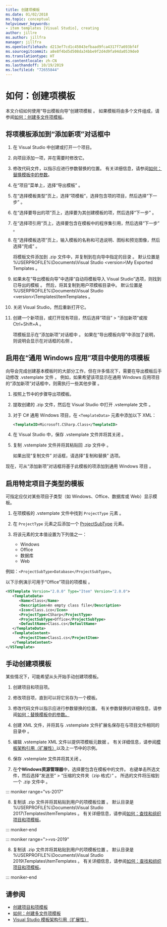 ```yaml
---
title: 创建项模板
ms.date: 01/02/2018
ms.topic: conceptual
helpviewer_keywords:
- item templates [Visual Studio], creating
author: jillre
ms.author: jillfra
manager: jillfra
ms.openlocfilehash: d213ef7cd1c45043efbaad9fca4317f7a693bf4f
ms.sourcegitcommit: a8e8f4bd5d508da34bbe9f2d4d9fa94da0539de0
ms.translationtype: HT
ms.contentlocale: zh-CN
ms.lasthandoff: 10/19/2019
ms.locfileid: "72655844"
---
```

# <a name="how-to-create-item-templates"></a>如何：创建项模板

本文介绍如何使用“导出模板向导”创建项模板  。 如果模板将由多个文件组成，请参阅[如何：创建多文件项模板](../ide/how-to-create-multi-file-item-templates.md)。

## <a name="add-an-item-template-to-the-add-new-item-dialog-box"></a>将项模板添加到“添加新项”对话框中

1. 在 Visual Studio 中创建或打开一个项目。

1. 向项目添加一项，并在需要时修改它。

1. 修改代码文件，以指示应进行参数替换的位置。 有关详细信息，请参阅[如何：替换模板中的参数](../ide/how-to-substitute-parameters-in-a-template.md)。

1. 在“项目”菜单上，选择“导出模板”   。

1. 在“选择模板类型”页上，选择“项模板”，选择包含项的项目，然后选择“下一步”    。

1. 在“选择要导出的项”页上，选择要为其创建模板的项，然后选择“下一步”   。

1. 在“选择项引用”页上，选择要包含在模板中的程序集引用，然后选择“下一步”   。

1. 在“选择模板选项”页上，输入模板的名称和可选说明、图标和预览图像，然后选择“完成”   。

    将模板文件添加到 .zip 文件中，并复制到在向导中指定的目录  。 默认位置是 %USERPROFILE%\Documents\Visual Studio \<version\>\My Exported Templates  。

1. 如果未在“导出模板向导”中选择“自动将模板导入 Visual Studio”选项，则找到已导出的模板   。 然后，将其复制到用户项模板目录中。 默认位置是 %USERPROFILE%\Documents\Visual Studio \<version\>\Templates\ItemTemplates  。

1. 关闭 Visual Studio，然后重新打开它。

1. 创建一个新项目，或打开现有项目，然后选择“项目” > “添加新项”或按 Ctrl+Shift+A      。

   项模板显示在“添加新项”对话框中  。 如果在“导出模板向导”中添加了说明，则说明会显示在对话框的右侧  。

## <a name="enable-the-item-template-to-be-used-in-a-universal-windows-app-project"></a>启用在“通用 Windows 应用”项目中使用的项模板

向导会完成创建基本模板时的大部分工作，但在许多情况下，需要在导出模板后手动修改 .vstemplate 文件  。 例如，如果希望该项显示在通用 Windows 应用项目的“添加新项”对话框中，则需执行一些其他步骤  。

1. 按照上节中的步骤导出项模板。

1. 提取创建的 .zip 文件，然后在 Visual Studio 中打开 .vstemplate 文件   。

1. 对于 C# 通用 Windows 项目，在 `<TemplateData>` 元素中添加以下 XML：

   ```xml
   <TemplateID>Microsoft.CSharp.Class</TemplateID>
   ```

1. 在 Visual Studio 中，保存 .vstemplate 文件并将其关闭  。

1. 复制 .vstemplate 文件并将其粘贴回 .zip 文件中   。

     如果出现“复制文件”  对话框，请选择“复制和替换”  选项。

现在，可从“添加新项”对话框将基于此模板的项添加到通用 Windows 项目  。

## <a name="enable-templates-for-specific-project-subtypes"></a>启用特定项目子类型的模板

可指定应仅对某些项目子类型（如 Windows、Office、数据库或 Web）显示模板。

1. 在项模板的 .vstemplate 文件中找到 `ProjectType` 元素  。

1. 在 `ProjectType` 元素之后添加一个 [ProjectSubType](../extensibility/projectsubtype-element-visual-studio-templates.md) 元素。

1. 将该元素的文本值设置为下列值之一：

    - Windows
    - Office
    - 数据库
    - Web

例如：`<ProjectSubType>Database</ProjectSubType>`。

以下示例演示可用于“Office”项目的项模板  。

```xml
<VSTemplate Version="2.0.0" Type="Item" Version="2.0.0">
   <TemplateData>
      <Name>Class</Name>
      <Description>An empty class file</Description>
      <Icon>Class.ico</Icon>
      <ProjectType>CSharp</ProjectType>
      <ProjectSubType>Office</ProjectSubType>
      <DefaultName>Class.cs</DefaultName>
   </TemplateData>
   <TemplateContent>
      <ProjectItem>Class1.cs</ProjectItem>
   </TemplateContent>
</VSTemplate>
```

## <a name="manually-create-an-item-template"></a>手动创建项模板

某些情况下，可能希望从头开始手动创建项模板。

1. 创建项目和项目项。

2. 修改项目项，直到可以将它另存为一个模板。

3. 修改代码文件以指示应进行参数替换的位置。 有关参数替换的详细信息，请参阅[如何：替换模板中的参数。](../ide/how-to-substitute-parameters-in-a-template.md)

4. 创建 XML 文件，并将其与 .vstemplate 文件扩展名保存在与项目文件相同的目录中  。

5. 编辑 .vstemplate XML 文件以提供项模板元数据  。 有关详细信息，请参阅[模板架构引用（扩展性）](../extensibility/visual-studio-template-schema-reference.md)以及上一节中的示例。

6. 保存 .vstemplate 文件并将其关闭  。

7. 在**个Windows资源管理器**中，选择要包含在模板中的文件。 右键单击所选文件，然后选择“发送至” > “压缩的文件夹（zip 格式）”   。 所选的文件将压缩到一个 .zip 文件中  。

::: moniker range="vs-2017"

8. 复制该 .zip 文件并将其粘贴到用户的项模板位置  。 默认目录是 %USERPROFILE%\Documents\Visual Studio 2017\Templates\ItemTemplates  。 有关详细信息，请参阅[如何：查找和组织项目和项模板](../ide/how-to-locate-and-organize-project-and-item-templates.md)。

::: moniker-end

::: moniker range=">=vs-2019"

8. 复制该 .zip 文件并将其粘贴到用户的项模板位置  。 默认目录是 %USERPROFILE%\Documents\Visual Studio 2019\Templates\ItemTemplates  。 有关详细信息，请参阅[如何：查找和组织项目和项模板](../ide/how-to-locate-and-organize-project-and-item-templates.md)。

::: moniker-end

## <a name="see-also"></a>请参阅

- [创建项目和项模板](../ide/creating-project-and-item-templates.md)
- [如何：创建多文件项模板](../ide/how-to-create-multi-file-item-templates.md)
- [Visual Studio 模板架构引用（扩展性）](../extensibility/visual-studio-template-schema-reference.md)
